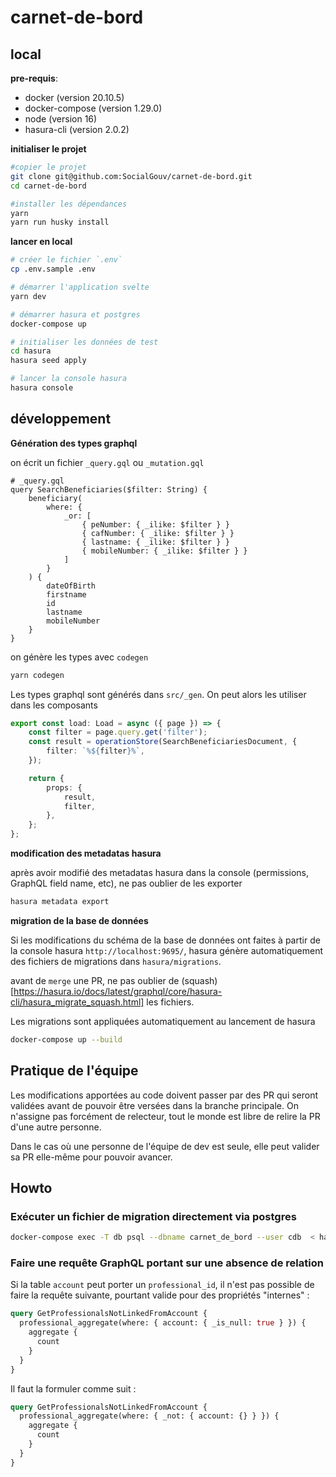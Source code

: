 # carnet-de-bord


## local

**pre-requis**:

- docker (version 20.10.5)
- docker-compose (version 1.29.0)
- node (version 16)
- hasura-cli (version 2.0.2)

**initialiser le projet**

```sh
#copier le projet
git clone git@github.com:SocialGouv/carnet-de-bord.git
cd carnet-de-bord

#installer les dépendances
yarn
yarn run husky install
```

**lancer en local**

```sh
# créer le fichier `.env`
cp .env.sample .env

# démarrer l'application svelte
yarn dev

# démarrer hasura et postgres
docker-compose up

# initialiser les données de test
cd hasura
hasura seed apply

# lancer la console hasura
hasura console
```

## développement

**Génération des types graphql**

on écrit un fichier `_query.gql` ou `_mutation.gql`

```gql
# _query.gql
query SearchBeneficiaries($filter: String) {
	beneficiary(
		where: {
			_or: [
				{ peNumber: { _ilike: $filter } }
				{ cafNumber: { _ilike: $filter } }
				{ lastname: { _ilike: $filter } }
				{ mobileNumber: { _ilike: $filter } }
			]
		}
	) {
		dateOfBirth
		firstname
		id
		lastname
		mobileNumber
	}
}
```

on génère les types avec `codegen`

```sh
yarn codegen
```

Les types graphql sont générés dans `src/_gen`. On peut alors les utiliser dans les composants

```ts
export const load: Load = async ({ page }) => {
	const filter = page.query.get('filter');
	const result = operationStore(SearchBeneficiariesDocument, {
		filter: `%${filter}%`,
	});

	return {
		props: {
			result,
			filter,
		},
	};
};
```

**modification des metadatas hasura**

après avoir modifié des metadatas hasura dans la console (permissions, GraphQL field name, etc), ne pas oublier de les exporter

```sh
hasura metadata export
```

**migration de la base de données**

Si les modifications du schéma de la base de données ont faites à partir de la console hasura `http://localhost:9695/`, hasura génère automatiquement des fichiers de migrations dans `hasura/migrations`.

avant de `merge` une PR, ne pas oublier de (squash)[https://hasura.io/docs/latest/graphql/core/hasura-cli/hasura_migrate_squash.html] les fichiers.

Les migrations sont appliquées automatiquement au lancement de hasura

```sh
docker-compose up --build
```

## Pratique de l'équipe

Les modifications apportées au code doivent passer par des PR qui seront validées avant de pouvoir être versées dans la branche principale. On n'assigne pas forcément de relecteur, tout le monde est libre de relire la PR d'une autre personne.

Dans le cas où une personne de l'équipe de dev est seule, elle peut valider sa PR elle-même pour pouvoir avancer.

## Howto

### Exécuter un fichier de migration directement via postgres

```sh
docker-compose exec -T db psql --dbname carnet_de_bord --user cdb  < hasura/migrations/carnet_de_bord/${migration_name}/${up|down}.sql
```

### Faire une requête GraphQL portant sur une absence de relation

Si la table `account` peut porter un `professional_id`, il n'est pas possible de faire la requête suivante, pourtant valide pour des propriétés "internes" :
```graphql
query GetProfessionalsNotLinkedFromAccount {
  professional_aggregate(where: { account: { _is_null: true } }) {
    aggregate {
      count
    }
  }
}
```
Il faut la formuler comme suit :
```graphql
query GetProfessionalsNotLinkedFromAccount {
  professional_aggregate(where: { _not: { account: {} } }) {
    aggregate {
      count
    }
  }
}
```
